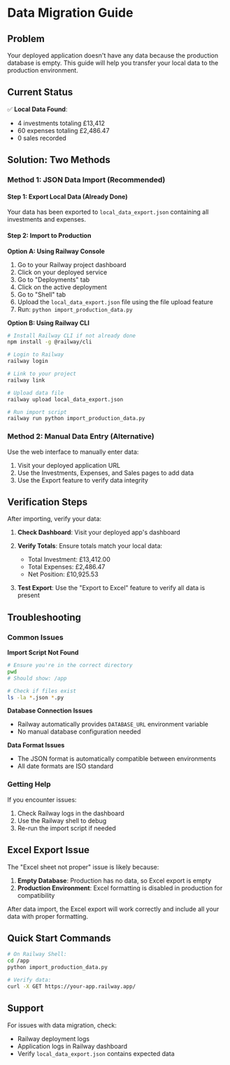 # Data Migration Guide

## Problem
Your deployed application doesn't have any data because the production database is empty. This guide will help you transfer your local data to the production environment.

## Current Status
✅ **Local Data Found**: 
- 4 investments totaling £13,412
- 60 expenses totaling £2,486.47
- 0 sales recorded

## Solution: Two Methods

### Method 1: JSON Data Import (Recommended)

#### Step 1: Export Local Data (Already Done)
Your data has been exported to `local_data_export.json` containing all investments and expenses.

#### Step 2: Import to Production

**Option A: Using Railway Console**
1. Go to your Railway project dashboard
2. Click on your deployed service
3. Go to "Deployments" tab
4. Click on the active deployment
5. Go to "Shell" tab
6. Upload the `local_data_export.json` file using the file upload feature
7. Run: `python import_production_data.py`

**Option B: Using Railway CLI**
```bash
# Install Railway CLI if not already done
npm install -g @railway/cli

# Login to Railway
railway login

# Link to your project
railway link

# Upload data file
railway upload local_data_export.json

# Run import script
railway run python import_production_data.py
```

### Method 2: Manual Data Entry (Alternative)
Use the web interface to manually enter data:
1. Visit your deployed application URL
2. Use the Investments, Expenses, and Sales pages to add data
3. Use the Export feature to verify data integrity

## Verification Steps

After importing, verify your data:

1. **Check Dashboard**: Visit your deployed app's dashboard
2. **Verify Totals**: Ensure totals match your local data:
   - Total Investment: £13,412.00
   - Total Expenses: £2,486.47
   - Net Position: £10,925.53

3. **Test Export**: Use the "Export to Excel" feature to verify all data is present

## Troubleshooting

### Common Issues

**Import Script Not Found**
```bash
# Ensure you're in the correct directory
pwd
# Should show: /app

# Check if files exist
ls -la *.json *.py
```

**Database Connection Issues**
- Railway automatically provides `DATABASE_URL` environment variable
- No manual database configuration needed

**Data Format Issues**
- The JSON format is automatically compatible between environments
- All date formats are ISO standard

### Getting Help

If you encounter issues:
1. Check Railway logs in the dashboard
2. Use the Railway shell to debug
3. Re-run the import script if needed

## Excel Export Issue

The "Excel sheet not proper" issue is likely because:
1. **Empty Database**: Production has no data, so Excel export is empty
2. **Production Environment**: Excel formatting is disabled in production for compatibility

After data import, the Excel export will work correctly and include all your data with proper formatting.

## Quick Start Commands

```bash
# On Railway Shell:
cd /app
python import_production_data.py

# Verify data:
curl -X GET https://your-app.railway.app/
```

## Support

For issues with data migration, check:
- Railway deployment logs
- Application logs in Railway dashboard
- Verify `local_data_export.json` contains expected data